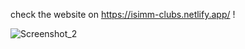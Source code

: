 check the website on https://isimm-clubs.netlify.app/ !

![Screenshot_2](https://user-images.githubusercontent.com/87910187/160259932-e10b3422-c71a-4fb0-ba1b-11169c524039.png)
